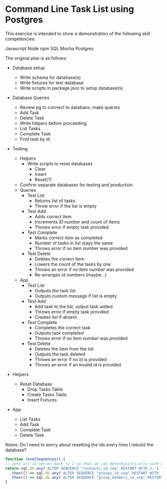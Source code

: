 # Command Line Task List using Postgres

This exercise is intended to show a demonstration of the following skill competencies:

Javascript
Node
npm
SQL
Mocha
Postgres

The original plan is as follows:

- Database setup
  * Write schema for database(s)
  * Write fixtures for test database
  * Write scripts in package.json to setup database(s)

- Database Queries
  - Review pg to connect to database, make queries
  - Add Task
  - Delete Task
  - Write helpers before proceeding
  - List Tasks
  - Complete Task
  - Find task by id

- Testing
  - Helpers
    - Write scripts to reset databases
      - Clear
      - Insert
      - Reset(?)
  - Confirm separate databases for testing and production
  - Queries
    - Test List
      - Returns list of tasks
      - Throw error if the list is empty
    - Test Add
      - Adds correct item
      - Increments ID number and count of items
      - Throws error if empty task provided
    - Test Complete
      - Marks correct item as completed
      - Number of tasks in list stays the same
      - Throws error if no item number was provided
    - Test Delete
      - Deletes the correct item
      - Lowers the count of the tasks by one
      - Throws an error if no item number was provided
      - Re-arranges id numbers (maybe...)
  - App
    - Test List
      - Outputs the task list
      - Outputs custom message if list is empty
    - Test Add
      - Add task to the list, output task added
      - Throws error if empty task provided
      - Creates list if absent
    - Test Complete
      - Completes the correct task
      - Outputs task completed
      - Throws error if no item number was provided
    - Test Delete
      - Deletes the item from the list
      - Outputs the task deleted
      - Throws an error if no id is provided
      - Throws an error if an invalid id is provided

- Helpers
  - Reset Database
    - Drop Tasks Table
    - Create Tasks Table
    - Insert Fixtures

- App
  - List Tasks
  - Add Task
  - Complete Task
  - Delete Task


Notes:
  Do I need to worry about resetting the ids every time I rebuild the database?
  ```javascript
  function resetSequences() {
  // sets all id series back to 1 so that we can deterministically work with ids
  return sql.db.any('ALTER SEQUENCE "contacts_id_seq" RESTART WITH 1;')
    .then(() => sql.db.any('ALTER SEQUENCE "groups_id_seq" RESTART WITH 1;'))
    .then(() => sql.db.any('ALTER SEQUENCE "group_members_id_seq" RESTART WITH 1;'))
}
```

